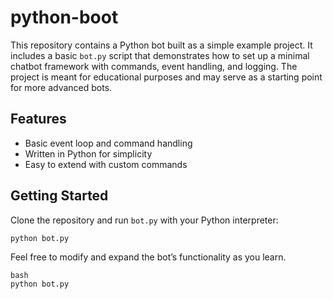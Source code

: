 # python-boot

This repository contains a Python bot built as a simple example project. It includes a basic `bot.py` script that demonstrates how to set up a minimal chatbot framework with commands, event handling, and logging. The project is meant for educational purposes and may serve as a starting point for more advanced bots.

## Features

- Basic event loop and command handling
- Written in Python for simplicity
- Easy to extend with custom commands

## Getting Started

Clone the repository and run `bot.py` with your Python interpreter:

```
python bot.py
```

Feel free to modify and expand the bot’s functionality as you learn.

```
bash
python bot.py
```
